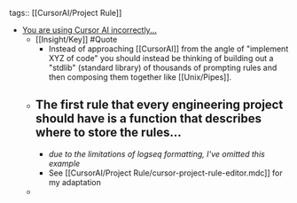 tags:: [[CursorAI/Project Rule]]

- [You are using Cursor AI incorrectly...](https://ghuntley.com/stdlib/)
	- [[Insight/Key]] #Quote
		- Instead of approaching [[CursorAI]] from the angle of "implement XYZ of code" you should instead be thinking of building out a "stdlib" (standard library) of thousands of prompting rules and then composing them together like [[Unix/Pipes]].
	- ## The first rule that every engineering project should have is a function that describes where to store the rules...
		- *due to the limitations of logseq formatting, I've omitted this example*
		- See [[CursorAI/Project Rule/cursor-project-rule-editor.mdc]] for my adaptation
	-
